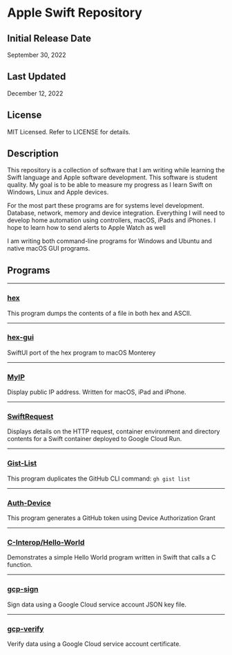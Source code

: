 # Apple Swift Repository

## Initial Release Date
September 30, 2022

## Last Updated
December 12, 2022

## License

MIT Licensed. Refer to LICENSE for details.

## Description

This repository is a collection of software that I am writing while learning the Swift language and Apple software development. This software is student quality. My goal is to be able to measure my progress as I learn Swift on Windows, Linux and Apple devices.

For the most part these programs are for systems level development. Database, network, memory and device integration. Everything I will need to develop home automation using controllers, macOS, iPads and iPhones. I hope to learn how to send alerts to Apple Watch as well

I am writing both command-line programs for Windows and Ubuntu and native macOS GUI programs.

## Programs

***
### [hex](hex)

This program dumps the contents of a file in both hex and ASCII.
***
### [hex-gui](hex-gui)

SwiftUI port of the hex program to macOS Monterey
***
### [MyIP](MyIP)

Display public IP address. Written for macOS, iPad and iPhone.
***
### [SwiftRequest](Google-Cloud/Cloud-Run/SwiftRequest)

Displays details on the HTTP request, container environment and directory contents for a Swift container deployed to Google Cloud Run.
***
### [Gist-List](GitHub/Gist/Gist-List)

This program duplicates the GitHub CLI command: `gh gist list`
***
### [Auth-Device](GitHub/Auth/Device-Authorization-Grant)

This program generates a GitHub token using Device Authorization Grant
***
### [C-Interop/Hello-World](C-Interop/01-Hello-World)

Demonstrates a simple Hello World program written in Swift that calls a C function.
***
### [gcp-sign](Google-Cloud/Service-Accounts/gcp-sign)

Sign data using a Google Cloud service account JSON key file.
***
### [gcp-verify](Google-Cloud/Service-Accounts/gcp-verify)

Verify data using a Google Cloud service account certificate.
